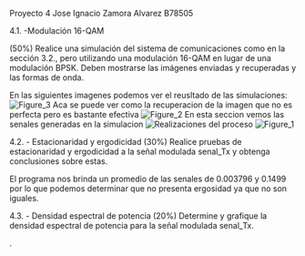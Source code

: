 Proyecto 4
Jose Ignacio Zamora Alvarez
B78505

4.1. -Modulación 16-QAM

(50%) Realice una simulación del sistema de comunicaciones como en la sección 3.2., pero utilizando una modulación 16-QAM en lugar de una modulación BPSK. Deben mostrarse las imágenes enviadas y recuperadas y las formas de onda.

En las siguientes imagenes podemos ver el reusltado de las simulaciones:
![Figure_3](https://user-images.githubusercontent.com/86119386/125563160-e3bc62c3-ec8a-4202-be05-6813da37d1cc.png)
 Aca se puede ver como la recuperacion de la imagen que no es perfecta pero es bastante efectiva
![Figure_2](https://user-images.githubusercontent.com/86119386/125564967-17ccf838-16aa-4a09-9d36-1349db767248.png)
En esta seccion vemos las senales generadas en la simulacion
![Realizaciones del proceso](https://user-images.githubusercontent.com/86119386/125563533-ef8b7619-1b92-4365-98e9-e1c173faa2bb.png)
![Figure_1](https://user-images.githubusercontent.com/86119386/125565023-48e2006b-e0b4-411a-a7df-6e1d5dca99c4.png)


4.2. - Estacionaridad y ergodicidad
(30%) Realice pruebas de estacionaridad y ergodicidad a la señal modulada senal_Tx y obtenga conclusiones sobre estas.

El programa nos brinda un promedio de las senales de 0.003796 y 0.1499 por lo que podemos determinar que no presenta ergosidad ya que no son iguales.


4.3. - Densidad espectral de potencia
(20%) Determine y grafique la densidad espectral de potencia para la señal modulada senal_Tx.


.




